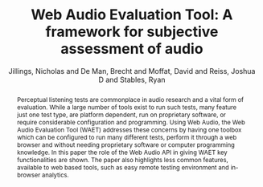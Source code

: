 --- 
title: "Web Audio Evaluation Tool: A framework for subjective assessment of audio" 
abstract: "Perceptual listening tests are commonplace in audio research and a vital form of evaluation. While a large number of tools exist to run such tests, many feature just one test type, are platform dependent, run on proprietary software, or require considerable configuration and programming. Using Web Audio, the Web Audio Evaluation Tool (WAET) addresses these concerns by having one toolbox which can be configured to run many different tests, perform it through a web browser and without needing proprietary software or computer programming knowledge. In this paper the role of the Web Audio API in giving WAET key functionalities are shown. The paper also highlights less common features, available to web based tools, such as easy remote testing environment and in-browser analytics." 
address: "Atlanta, Georgia" 
author: "Jillings, Nicholas and De Man, Brecht and Moffat, David and Reiss, Joshua D and Stables, Ryan"
webAuthor: "Christian Baumann, Johanna Friederike, Jan-Torsten Milde" 
booktitle: "Proceedings of the International Web Audio Conference" 
editor: "Freeman, Jason and Lerch, Alexander and Paradis, Matthew" 
month: "Proceedings of the International Web Audio Conference"
pages: "1-4" 
publisher: "Georgia Tech" 
series: "WAC '18"
track: "Paper"  
year: "2016" 
id: "2016_67" 
tags: year2016
media: https://smartech.gatech.edu/bitstream/handle/1853/54595/lightningtalks-day2_videostream.html?sequence=8&isAllowed=y 
pdflink: /_data/papers/pdf/2016/2016_67.pdf
ISSN: 2663-5844
---